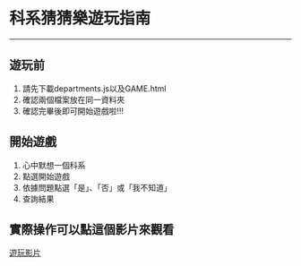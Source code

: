 # 科系猜猜樂遊玩指南
***
## **遊玩前**
1. 請先下載departments.js以及GAME.html
2. 確認兩個檔案放在同一資料夾
3. 確認完畢後即可開始遊戲啦!!!

## **開始遊戲**
1. 心中默想一個科系
2. 點選開始遊戲
3. 依據問題點選「是」、「否」或「我不知道」
4. 查詢結果

## 實際操作可以點這個影片來觀看 
[遊玩影片](https://github.com/weiwei-202/Departments/blob/main/%E9%81%8A%E6%88%B2%E5%BD%B1%E7%89%87.zip)
